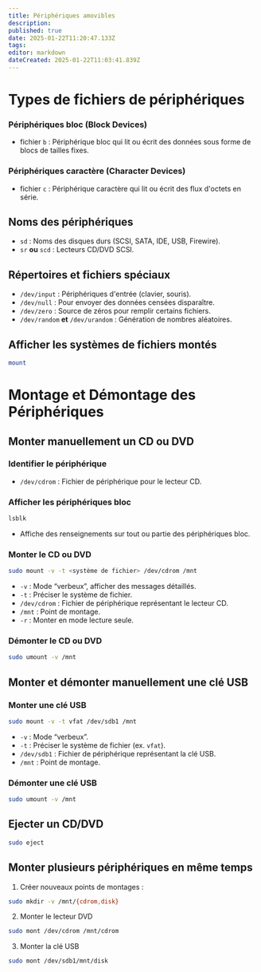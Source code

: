 ```yaml
---
title: Périphériques amovibles
description: 
published: true
date: 2025-01-22T11:20:47.133Z
tags: 
editor: markdown
dateCreated: 2025-01-22T11:03:41.839Z
---
```


# Types de fichiers de périphériques

### Périphériques bloc (Block Devices)

- fichier `b` : Périphérique bloc qui lit ou écrit des données sous forme de blocs de tailles fixes.

### Périphériques caractère (Character Devices)

- fichier `c` : Périphérique caractère qui lit ou écrit des flux d'octets en série.

## Noms des périphériques

- `sd` : Noms des disques durs (SCSI, SATA, IDE, USB, Firewire).
- `sr` **ou** `scd` : Lecteurs CD/DVD SCSI.

## Répertoires et fichiers spéciaux

- `/dev/input` : Périphériques d'entrée (clavier, souris).    
- `/dev/null` : Pour envoyer des données censées disparaître.    
- `/dev/zero` : Source de zéros pour remplir certains fichiers.    
- `/dev/random` **et** `/dev/urandom` : Génération de nombres aléatoires.

## Afficher les systèmes de fichiers montés
```bash
mount
```

# Montage et Démontage des Périphériques

## Monter manuellement un CD ou DVD

### Identifier le périphérique

+ `/dev/cdrom` : Fichier de périphérique pour le lecteur CD.

### Afficher les périphériques bloc

```bash
lsblk
```
- Affiche des renseignements sur tout ou partie des périphériques bloc.

### Monter le CD ou DVD

```bash
sudo mount -v -t <système de fichier> /dev/cdrom /mnt
```
- `-v` : Mode “verbeux”, afficher des messages détaillés.    
- `-t` : Préciser le système de fichier.    
- `/dev/cdrom` : Fichier de périphérique représentant le lecteur CD.    
- `/mnt` : Point de montage.    
- `-r` : Monter en mode lecture seule.

### Démonter le CD ou DVD

```bash
sudo umount -v /mnt
```

## Monter et démonter manuellement une clé USB

### Monter une clé USB

```BASH
sudo mount -v -t vfat /dev/sdb1 /mnt
```
- `-v` : Mode “verbeux”.    
- `-t` : Préciser le système de fichier (ex. `vfat`).    
- `/dev/sdb1` : Fichier de périphérique représentant la clé USB.    
- `/mnt` : Point de montage.

### Démonter une clé USB

```BASH
sudo umount -v /mnt
```

## Ejecter un CD/DVD

```bash
sudo eject
```

## Monter plusieurs périphériques en même temps

1. Créer nouveaux points de montages :

```bash
sudo mkdir -v /mnt/{cdrom,disk}
```

2. Monter le lecteur DVD

```bash
sudo mont /dev/cdrom /mnt/cdrom
```

3. Monter la clé USB

```bash
sudo mont /dev/sdb1/mnt/disk
```

